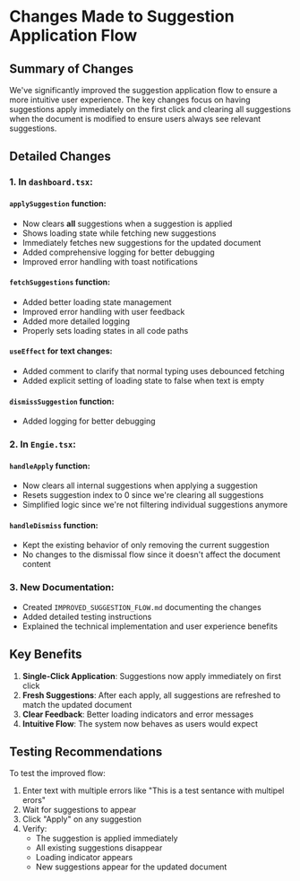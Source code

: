 # Changes Made to Suggestion Application Flow

## Summary of Changes

We've significantly improved the suggestion application flow to ensure a more intuitive user experience. The key changes focus on having suggestions apply immediately on the first click and clearing all suggestions when the document is modified to ensure users always see relevant suggestions.

## Detailed Changes

### 1. In `dashboard.tsx`:

#### `applySuggestion` function:
- Now clears **all** suggestions when a suggestion is applied
- Shows loading state while fetching new suggestions
- Immediately fetches new suggestions for the updated document
- Added comprehensive logging for better debugging
- Improved error handling with toast notifications

#### `fetchSuggestions` function:
- Added better loading state management
- Improved error handling with user feedback
- Added more detailed logging
- Properly sets loading states in all code paths

#### `useEffect` for text changes:
- Added comment to clarify that normal typing uses debounced fetching
- Added explicit setting of loading state to false when text is empty

#### `dismissSuggestion` function:
- Added logging for better debugging

### 2. In `Engie.tsx`:

#### `handleApply` function:
- Now clears all internal suggestions when applying a suggestion
- Resets suggestion index to 0 since we're clearing all suggestions
- Simplified logic since we're not filtering individual suggestions anymore

#### `handleDismiss` function:
- Kept the existing behavior of only removing the current suggestion
- No changes to the dismissal flow since it doesn't affect the document content

### 3. New Documentation:

- Created `IMPROVED_SUGGESTION_FLOW.md` documenting the changes
- Added detailed testing instructions
- Explained the technical implementation and user experience benefits

## Key Benefits

1. **Single-Click Application**: Suggestions now apply immediately on first click
2. **Fresh Suggestions**: After each apply, all suggestions are refreshed to match the updated document
3. **Clear Feedback**: Better loading indicators and error messages
4. **Intuitive Flow**: The system now behaves as users would expect

## Testing Recommendations

To test the improved flow:

1. Enter text with multiple errors like "This is a test sentance with multipel erors"
2. Wait for suggestions to appear
3. Click "Apply" on any suggestion
4. Verify:
   - The suggestion is applied immediately
   - All existing suggestions disappear
   - Loading indicator appears
   - New suggestions appear for the updated document
